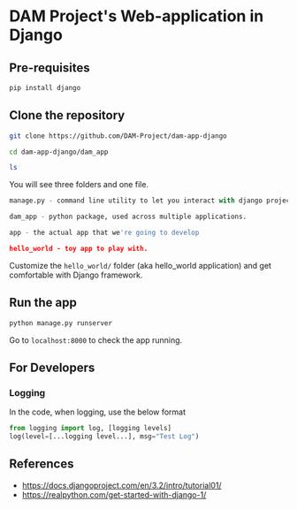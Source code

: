 # DAM Project's Web-application in Django

## Pre-requisites

```bash
pip install django
```

## Clone the repository

```bash
git clone https://github.com/DAM-Project/dam-app-django

cd dam-app-django/dam_app 

ls
```

You will see three folders and one file.

```python
manage.py - command line utility to let you interact with django project

dam_app - python package, used across multiple applications. 

app - the actual app that we're going to develop

hello_world - toy app to play with.
```

Customize the `hello_world/` folder (aka hello_world application) and get comfortable with Django framework.

## Run the app

```python
python manage.py runserver
```

Go to `localhost:8000` to check the app running.

## For Developers

### Logging

In the code, when logging, use the below format

```python
from logging import log, [logging levels]
log(level=[...logging level...], msg="Test Log")
```

## References

* <https://docs.djangoproject.com/en/3.2/intro/tutorial01/>
* <https://realpython.com/get-started-with-django-1/>
